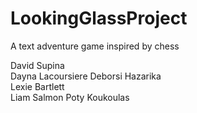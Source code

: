 LookingGlassProject
===================

A text adventure game inspired by chess

David Supina  
Dayna Lacoursiere 
Deborsi Hazarika  
Lexie Bartlett  
Liam Salmon 
Poty Koukoulas  
